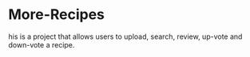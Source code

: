# More-Recipes
his is a project that allows users to upload, search, review, up-vote and down-vote a recipe.
